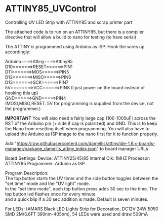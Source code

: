 # ATTINY85_UVControl
Controlling UV LED Strip with ATTINY85 and scrap printer part

The attached code is to run on an ATTINY85, but there is a compiler directive that will allow a build to nano for testing (to have serial)

The ATTINY is programmed using Arduino as ISP.  Hook the wires up accordingly:

Arduino====>Attiny====>Attiny85   
D10=======>RESET======>PIN1   
D11=======>MOS======>PIN5   
D12=======>MISO======>PIN6    
D13=======>SCK======>PIN7   
5V========>VCC======>PIN8 (I just power on the board instead of hooking this up)    
GND======>GND=====>PIN4   
(MOSI,MISO,RESET. 5V for programming is supplied from the device, not the programmer.)

**IMPORTANT**
You will also need a fairly large cap (100-1000uF) across the RST of the Arduino pin (+ side if cap is polarized) and GND.  This is to keep the Nano from resetting itself when programming.  You will also have to upload the Arduino as ISP image to the nano first for it to function properly.

Add "https://raw.githubusercontent.com/damellis/attiny/ide-1.6.x-boards-manager/package_damellis_attiny_index.json" to board manager URLs

Board Settings:
Device: ATTINY25/45/85
Internal Clk: 1MHZ
Processor: ATTINY85
Programmer: Arduino as ISP

Program Description:    
The top button starts the UV timer and the side button toggles between the "set time" mode and the "UV light" mode.   
In the "set time mode", each top button press adds 30 sec to the time.  The top button led flashes once for every minute    
and a quick blip if a 30 sec addition is made.  Default is seven minutes.

For LEDs: (AMARS Black LED Lights Strip for Decoration, DC12V 24W 5050 SMD 2M/6.6FT 390nm-405nm), 54 LEDs were used and draw 500mA
